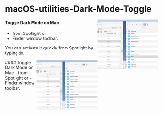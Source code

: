 # macOS-utilities-Dark-Mode-Toggle

<img alt="Dark Mode Toggle Example GIF" src="Dark Mode Toggle/DarkModeTog-Spotlight-Use.gif?raw=true" width="200" align="right">

#### Toggle Dark Mode on Mac  
- from Spotlight or  
- Finder window toolbar.  


You can activate it quickly from Spotlight by typing `dm`.  



<img alt="Dark Mode Toggle Example GIF" src="Dark Mode Toggle/DarkModeTog-Spotlight-Use.gif?raw=true" width="200" align="right">
#### Toggle Dark Mode on Mac  
- from Spotlight or  
- Finder window toolbar.  


